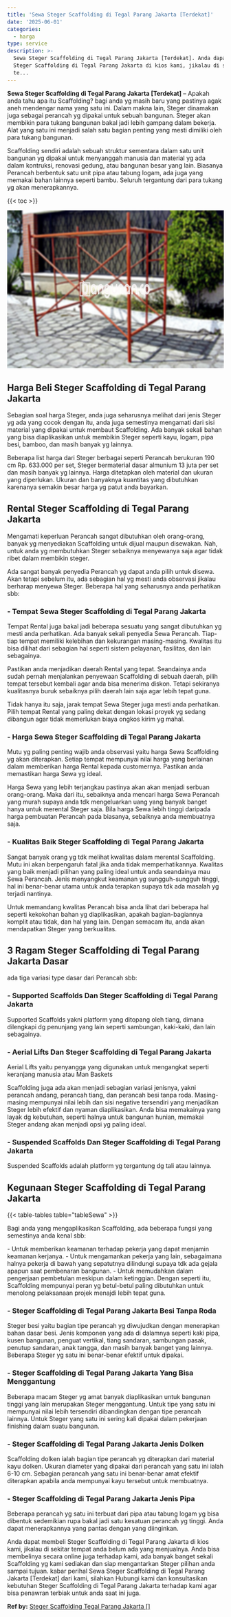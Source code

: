 ```yaml
---
title: 'Sewa Steger Scaffolding di Tegal Parang Jakarta [Terdekat]'
date: '2025-06-01'
categories:
  - harga
type: service
description: >-
  Sewa Steger Scaffolding di Tegal Parang Jakarta [Terdekat]. Anda dapat membeli
  Steger Scaffolding di Tegal Parang Jakarta di kios kami, jikalau di sekitar
  te...
---
```


**Sewa Steger Scaffolding di Tegal Parang Jakarta \[Terdekat\]** – Apakah anda tahu apa itu Scaffolding? bagi anda yg masih baru yang pastinya agak aneh mendengar nama yang satu ini. Dalam makna lain, Steger dinamakan juga sebagai perancah yg dipakai untuk sebuah bangunan. Steger akan membikin para tukang bangunan bakal jadi lebih gampang dalam bekerja. Alat yang satu ini menjadi salah satu bagian penting yang mesti dimiliki oleh para tukang bangunan.

Scaffolding sendiri adalah sebuah struktur sementara dalam satu unit bangunan yg dipakai untuk menyanggah manusia dan material yg ada dalam kontruksi, renovasi gedung, atau bangunan besar yang lain. Biasanya Perancah berbentuk satu unit pipa atau tabung logam, ada juga yang memakai bahan lainnya seperti bambu. Seluruh tergantung dari para tukang yg akan menerapkannya.

{{< toc >}}

![Sewa Steger Scaffolding di Tegal Parang Jakarta [Terdekat]](/images/sewa-scaffolding-steger-19.png)

## Harga Beli Steger Scaffolding di Tegal Parang Jakarta

Sebagian soal harga Steger, anda juga seharusnya melihat dari jenis Steger yg ada yang cocok dengan itu, anda juga semestinya mengamati dari sisi material yang dipakai untuk membaut Scaffolding. Ada banyak sekali bahan yang bisa diaplikasikan untuk membikin Steger seperti kayu, logam, pipa besi, bamboo, dan masih banyak yg lainnya.

Beberapa list harga dari Steger berbagai seperti Perancah berukuran 190 cm Rp. 633.000 per set, Steger bermaterial dasar almunium 13 juta per set dan masih banyak yg lainnya. Harga ditetapkan oleh material dan ukuran yang diperlukan. Ukuran dan banyaknya kuantitas yang dibutuhkan karenanya semakin besar harga yg patut anda bayarkan.

## Rental Steger Scaffolding di Tegal Parang Jakarta

Mengamati keperluan Perancah sangat dibutuhkan oleh orang-orang, banyak yg menyediakan Scaffolding untuk dijual maupun disewakan. Nah, untuk anda yg membutuhkan Steger sebaiknya menyewanya saja agar tidak ribet dalam membikin steger.

Ada sangat banyak penyedia Perancah yg dapat anda pilih untuk disewa. Akan tetapi sebelum itu, ada sebagian hal yg mesti anda observasi jikalau berharap menyewa Steger. Beberapa hal yang seharusnya anda perhatikan sbb:

### \- Tempat Sewa Steger Scaffolding di Tegal Parang Jakarta

Tempat Rental juga bakal jadi beberapa sesuatu yang sangat dibutuhkan yg mesti anda perhatikan. Ada banyak sekali penyedia Sewa Perancah. Tiap-tiap tempat memiliki kelebihan dan kekurangan masing-masing. Kwalitas itu bisa dilihat dari sebagian hal seperti sistem pelayanan, fasilitas, dan lain sebagainya.

Pastikan anda menjadikan daerah Rental yang tepat. Seandainya anda sudah pernah menjalankan penyewaan Scaffolding di sebuah daerah, pilih tempat tersebut kembali agar anda bisa menerima diskon. Tetapi sekiranya kualitasnya buruk sebaiknya pilih daerah lain saja agar lebih tepat guna.

Tidak hanya itu saja, jarak tempat Sewa Steger juga mesti anda perhatikan. Pilih tempat Rental yang paling dekat dengan lokasi proyek yg sedang dibangun agar tidak memerlukan biaya ongkos kirim yg mahal.

### \- Harga Sewa Steger Scaffolding di Tegal Parang Jakarta

Mutu yg paling penting wajib anda observasi yaitu harga Sewa Scaffolding yg akan diterapkan. Setiap tempat mempunyai nilai harga yang berlainan dalam memberikan harga Rental kepada customernya. Pastikan anda memastikan harga Sewa yg ideal.

Harga Sewa yang lebih terjangkau pastinya akan akan menjadi serbuan orang-orang. Maka dari itu, sebaiknya anda mencari harga Sewa Perancah yang murah supaya anda tdk mengeluarkan uang yang banyak banget hanya untuk merental Steger saja. Bila harga Sewa lebih tinggi daripada harga pembuatan Perancah pada biasanya, sebaiknya anda membuatnya saja.

### \- Kualitas Baik Steger Scaffolding di Tegal Parang Jakarta

Sangat banyak orang yg tdk melihat kwalitas dalam merental Scaffolding. Mutu ini akan berpengaruh fatal jika anda tidak memperhatikannya. Kwalitas yang baik menjadi pilihan yang paling ideal untuk anda seandainya mau Sewa Perancah. Jenis menyangkut keamanan yg sungguh-sungguh tinggi, hal ini benar-benar utama untuk anda terapkan supaya tdk ada masalah yg terjadi nantinya.

Untuk memandang kwalitas Perancah bisa anda lihat dari beberapa hal seperti kekokohan bahan yg diaplikasikan, apakah bagian-bagiannya komplit atau tidak, dan hal yang lain. Dengan semacam itu, anda akan mendapatkan Steger yang berkualitas.

## 3 Ragam Steger Scaffolding di Tegal Parang Jakarta Dasar

ada tiga variasi type dasar dari Perancah sbb:

### \- Supported Scaffolds Dan Steger Scaffolding di Tegal Parang Jakarta

Supported Scaffolds yakni platform yang ditopang oleh tiang, dimana dilengkapi dg penunjang yang lain seperti sambungan, kaki-kaki, dan lain sebagainya.

### \- Aerial Lifts Dan Steger Scaffolding di Tegal Parang Jakarta

Aerial Lifts yaitu penyangga yang digunakan untuk mengangkat seperti keranjang manusia atau Man Baskets

Scaffolding juga ada akan menjadi sebagian variasi jenisnya, yakni perancah andang, perancah tiang, dan perancah besi tanpa roda. Masing-masing mempunyai nilai lebih dan sisi negative tersendiri yang menjadikan Steger lebih efektif dan nyaman diaplikasikan. Anda bisa memakainya yang layak dg kebutuhan, seperti halnya untuk bangunan hunian, memakai Steger andang akan menjadi opsi yg paling ideal.

### \- Suspended Scaffolds Dan Steger Scaffolding di Tegal Parang Jakarta

Suspended Scaffolds adalah platform yg tergantung dg tali atau lainnya.

## Kegunaan Steger Scaffolding di Tegal Parang Jakarta

{{< table-tables table="tableSewa" >}}

Bagi anda yang mengaplikasikan Scaffolding, ada beberapa fungsi yang semestinya anda kenal sbb:

\- Untuk memberikan keamanan terhadap pekerja yang dapat menjamin keamanan kerjanya. - Untuk mengamankan pekerja yang lain, sebagaimana halnya pekerja di bawah yang sepatutnya dilindungi supaya tdk ada gejala apapun saat pembenaran bangunan. - Untuk memudahkan dalam pengerjaan pembetulan meskipun dalam ketinggian. Dengan seperti itu, Scaffolding mempunyai peran yg betul-betul paling dibutuhkan untuk menolong pelaksanaan projek menajdi lebih tepat guna.

### \- Steger Scaffolding di Tegal Parang Jakarta Besi Tanpa Roda

Steger besi yaitu bagian tipe perancah yg diwujudkan dengan menerapkan bahan dasar besi. Jenis komponen yang ada di dalamnya seperti kaki pipa, kusen bangunan, penguat vertikal, tiang sandaran, sambungan pasak, penutup sandaran, anak tangga, dan masih banyak banget yang lainnya. Beberapa Steger yg satu ini benar-benar efektif untuk dipakai.

### \- Steger Scaffolding di Tegal Parang Jakarta Yang Bisa Menggantung

Beberapa macam Steger yg amat banyak diaplikasikan untuk bangunan tinggi yang lain merupakan Steger menggantung. Untuk tipe yang satu ini mempunyai nilai lebih tersendiri dibandingkan dengan tipe perancah lainnya. Untuk Steger yang satu ini sering kali dipakai dalam pekerjaan finishing dalam suatu bangunan.

### \- Steger Scaffolding di Tegal Parang Jakarta Jenis Dolken

Scaffolding dolken ialah bagian tipe perancah yg diterapkan dari material kayu dolken. Ukuran diameter yang dipakai dari perancah yang satu ini ialah 6-10 cm. Sebagian perancah yang satu ini benar-benar amat efektif diterapkan apabila anda mempunyai kayu tersebut untuk membuatnya.

### \- Steger Scaffolding di Tegal Parang Jakarta Jenis Pipa

Beberapa perancah yg satu ini terbuat dari pipa atau tabung logam yg bisa dibentuk sedemikian rupa bakal jadi satu kesatuan perancah yg tinggi. Anda dapat menerapkannya yang pantas dengan yang diinginkan.

Anda dapat membeli Steger Scaffolding di Tegal Parang Jakarta di kios kami, jikalau di sekitar tempat anda belum ada yang menjualnya. Anda bisa membelinya secara online juga terhadap kami, ada banyak banget sekali Scaffolding yg kami sediakan dan siap mengantarkan Steger pilihan anda sampai tujuan. kabar perihal Sewa Steger Scaffolding di Tegal Parang Jakarta \[Terdekat\] dari kami, silahkan Hubungi kami dan konsultasikan kebutuhan Steger Scaffolding di Tegal Parang Jakarta terhadap kami agar bisa penawran terbiak untuk anda saat ini juga.

**Ref by:** [Steger Scaffolding Tegal Parang Jakarta []](https://id.wikipedia.org/wiki/Steger)
